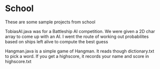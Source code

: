 # School
These are some sample projects from school

TobiasAI.java was for a Battleship AI competition. We were given a 2D char array to come up with an AI.
I went the route of working out probabilites based on ships left alive to compute the best guess

Hangman.java is a simple game of Hangman. It reads though dictionary.txt to pick a word. 
If you get a highscore, it records your name and score in highscore.txt

